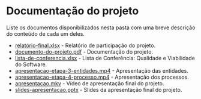 # Documentação do projeto

Liste os documentos disponibilizados nesta pasta com uma breve descrição do conteúdo de cada um deles.

* [relatório-final.xlsx](relatório-final.xlsx) - Relatório de participação do projeto.
* [documento-do-projeto.pdf](documento-do-projeto.pdf) - Documentação do projeto.
* [lista-de-conferencia.xlsx](lista-de-conferencia.xlsx) - Lista de Conferência: Qualidade e Viabilidade do Software.
* [apresentacao-etapa-3-entidades.mp4](apresentacao-etapa-3-entidades.mp4) - Apresentação das entidades.
* [apresentacao-etapa-4-processo.mp4](apresentacao-etapa-4-processo.mp4) - Apresentação dos processos.
* [apresentacao.mkv](Vídeo_final-Projeto_Raiz) - Vídeo de apresentação final do projeto.
* [slides-apresentacao.pptx](slides-apresentacao.pptx) - Slides da apresentação final do projeto.


